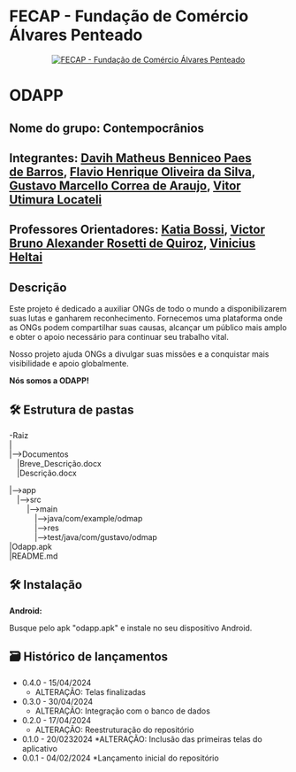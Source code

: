 # FECAP - Fundação de Comércio Álvares Penteado

<p align="center">
<a href= "https://www.fecap.br/"><img src="https://encrypted-tbn0.gstatic.com/images?q=tbn:ANd9GcRhZPrRa89Kma0ZZogxm0pi-tCn_TLKeHGVxywp-LXAFGR3B1DPouAJYHgKZGV0XTEf4AE&usqp=CAU" alt="FECAP - Fundação de Comércio Álvares Penteado" border="0"></a>
</p>

# ODAPP

## Nome do grupo: Contempocrânios

## Integrantes: <a href="https://www.linkedin.com/in/davih-paes-de-barros/">Davih Matheus Benniceo Paes de Barros</a>, <a href="https://www.linkedin.com/in/flavio-henrique-oliveira-090985235/">Flavio Henrique Oliveira da Silva</a>, <a href="https://www.linkedin.com/in/gustavomarcello/">Gustavo Marcello Correa de Araujo</a>, <a href="https://www.linkedin.com/in/vitor-utimura-locateli-3b8647292/">Vitor Utimura Locateli</a>
## Professores Orientadores: <a href="https://www.linkedin.com/in/katia-bossi/">Katia Bossi</a>, <a href="https://www.linkedin.com/in/victorbarq/">Victor Bruno Alexander Rosetti de Quiroz</a>, <a href="https://www.linkedin.com/in/vheltai/">Vinicius Heltai</a>


## Descrição
<p>Este projeto é dedicado a auxiliar ONGs de todo o mundo a disponibilizarem suas lutas e ganharem reconhecimento. Fornecemos uma plataforma onde as ONGs podem compartilhar suas causas, alcançar um público mais amplo e obter o apoio necessário para continuar seu trabalho vital.</p>

<p>Nosso projeto ajuda ONGs a divulgar suas missões e a conquistar mais visibilidade e apoio globalmente.</p>

<p class="center"><strong>Nós somos a ODAPP!</strong></p>

## 🛠 Estrutura de pastas

-Raiz<br>
|<br>
|-->Documentos<br>
  &emsp;|Breve_Descrição.docx<br>
  &emsp;|Descrição.docx<br>
  
|-->app<br>
  &emsp;|-->src<br>
  &emsp; &emsp;|-->main<br>
  &emsp; &emsp;&emsp;|-->java/com/example/odmap<br>
  &emsp; &emsp;&emsp;|-->res<br>
  &emsp; &emsp;&emsp;|-->test/java/com/gustavo/odmap<br>
|Odapp.apk<br>
|README.md<br>


## 🛠 Instalação

<b>Android:</b>

Busque pelo apk "odapp.apk" e instale no seu dispositivo Android.

## 🗃 Histórico de lançamentos
* 0.4.0 - 15/04/2024
    * ALTERAÇÃO: Telas finalizadas
* 0.3.0 - 30/04/2024
  * ALTERAÇÃO: Integração com o banco de dados
* 0.2.0 - 17/04/2024
    * ALTERAÇÃO: Reestruturação do repositório
* 0.1.0 - 20/0232024
    *ALTERAÇÃO: Inclusão das primeiras telas do aplicativo
* 0.0.1 - 04/02/2024
    *Lançamento inicial do repositório

